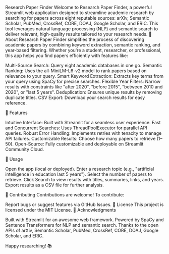 Research Paper Finder
Welcome to Research Paper Finder, a powerful Streamlit web application designed to streamline academic research by searching for papers across eight reputable sources: arXiv, Semantic Scholar, PubMed, CrossRef, CORE, DOAJ, Google Scholar, and ERIC. This tool leverages natural language processing (NLP) and semantic search to deliver relevant, high-quality results tailored to your research needs.
📖 About
Research Paper Finder simplifies the process of discovering academic papers by combining keyword extraction, semantic ranking, and year-based filtering. Whether you're a student, researcher, or professional, this app helps you find papers efficiently with features like:

Multi-Source Search: Query eight academic databases in one go.
Semantic Ranking: Uses the all-MiniLM-L6-v2 model to rank papers based on relevance to your query.
Smart Keyword Extraction: Extracts key terms from your query using SpaCy for precise searches.
Flexible Year Filters: Narrow results with constraints like "after 2020", "before 2015", "between 2010 and 2020", or "last 5 years".
Deduplication: Ensures unique results by removing duplicate titles.
CSV Export: Download your search results for easy reference.

🚀 Features

Intuitive Interface: Built with Streamlit for a seamless user experience.
Fast and Concurrent Searches: Uses ThreadPoolExecutor for parallel API queries.
Robust Error Handling: Implements retries with tenacity to manage API failures.
Customizable Results: Choose how many papers to retrieve (1–50).
Open-Source: Fully customizable and deployable on Streamlit Community Cloud.


🎯 Usage

Open the app (local or deployed).
Enter a research topic (e.g., "artificial intelligence in education last 5 years").
Select the number of papers to retrieve.
Click Search to view results with titles, summaries, links, and years.
Export results as a CSV file for further analysis.


🤝 Contributing
Contributions are welcome! To contribute:


Report bugs or suggest features via GitHub Issues.
📜 License
This project is licensed under the MIT License.
🙌 Acknowledgments

Built with Streamlit for an awesome web framework.
Powered by SpaCy and Sentence Transformers for NLP and semantic search.
Thanks to the open APIs of arXiv, Semantic Scholar, PubMed, CrossRef, CORE, DOAJ, Google Scholar, and ERIC.


Happy researching! 📚
